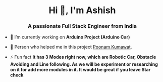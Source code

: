 <h1 align="center">Hi 👋, I'm Ashish</h1>
<h3 align="center">A passionate Full Stack Engineer from India</h3>

- 🔭 I’m currently working on **Arduino Project (Arduino Car)**

- 🤝 Person who helped me in this project [Poonam Kumawat](https://github.com/poonam-kumawat).

- ⚡ Fun fact **It has 3 Modes right now, which are Robotic Car, Obstacle Avoiding and Line following. As we will be experiment or researching on it for add more modules in it. It would be great if you leave Star check**

